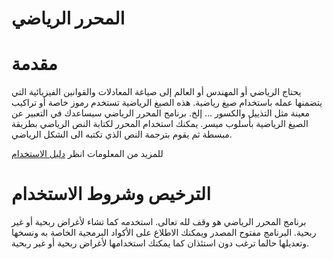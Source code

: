 #
# المحرر الرياضي


# مقدمة

يحتاج الرياضي أو المهندس أو العالم إلى صياغة المعادلات والقوانين الفيزيائية التي يتضمنها عمله باستخدام صيغ رياضية. هذه الصيغ الرياضية تستخدم رموز خاصة أو تراكيب معينة مثل التذييل والكسور ... إلخ. برنامج المحرر الرياضي سيساعدك في التعبير عن الصيغ الرياضية بأسلوب ميسر. يمكنك استخدام المحرر لكتابة النص الرياضي بطريقة مبسطة ثم يقوم بترجمة النص الذي تكتبه الى الشكل الرياضي.


للمزيد من المعلومات انظر [دليل الاستخدام](https://github.com/Mohamed1984/ArabicMath/blob/master/docs/ArabicMathSpecs.pdf)

# الترخيص وشروط الاستخدام

برنامج المحرر الرياضي هو وقف لله تعالى. استخدمه كما تشاء لأغراض ربحية أو غير ربحية. البرنامج مفتوح المصدر ويمكنك الاطلاع على الأكواد البرمجية الخاصة به ونسخها وتعديلها حالما ترغب دون استئذان كما يمكنك استخدامها لأغراض ربحية أو غير ربحية.
